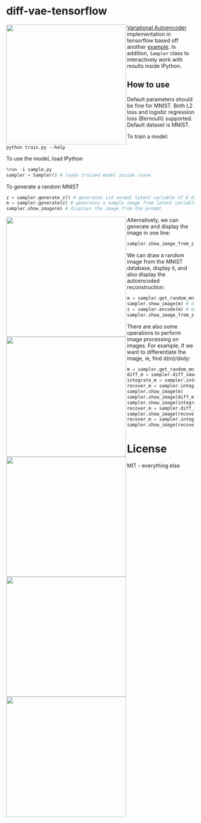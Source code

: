 # diff-vae-tensorflow

<a href="url"><img src="https://cdn.rawgit.com/hardmaru/diff-vae-tensorflow/master/img/1.png" align="left" width="320" ></a>

[Variational Autoencoder](https://arxiv.org/abs/1312.6114) implementation in tensorflow based off another [example](https://jmetzen.github.io/2015-11-27/vae.html).  In addition, `Sampler` class to interactively work with results inside IPython.

## How to use

Default parameters should be fine for MNIST.  Both L2 loss and logistic regression loss (Bernoulli) supported.  Default dataset is MNIST.

To train a model:

```
python train.py --help
```

To use the model, load IPython

```python
%run -i sample.py
sampler = Sampler() # loads trained model inside /save
```

To generate a random MNIST

```python
z = sampler.generate_z() # generates iid normal latent variable of 8 dimensions
m = sampler.generate(z) # generates a sample image from latent variables
sampler.show_image(m) # displays the image from the prompt
```
<a href="url"><img src="https://cdn.rawgit.com/hardmaru/diff-vae-tensorflow/master/img/a.png" align="left" width="320" ></a>

Alternatively, we can generate and display the image in one line:

```python
sampler.show_image_from_z(sampler.generate_z()) # displays the image from the prompt
```
<a href="url"><img src="https://cdn.rawgit.com/hardmaru/diff-vae-tensorflow/master/img/b.png" align="left" width="320" ></a>

We can draw a random image from the MNIST database, display it, and also display the autoencoded reconstruction:

```python
m = sampler.get_random_mnist() # get a random real MNIST image
sampler.show_image(m) # display the image
z = sampler.encode(m) # encode m into latent variables z
sampler.show_image_from_z(z) # show the autoencoded image
```
<a href="url"><img src="https://cdn.rawgit.com/hardmaru/diff-vae-tensorflow/master/img/0.png" align="left" width="320" ></a>

There are also some operations to perform image processing on images.  For example, if we want to differentiate the image, ie, find d(m)/dxdy:
```python
m = sampler.get_random_mnist() # get a random real MNIST image
diff_m = sampler.diff_image(m)
integrate_m = sampler.integrate_image(diff_m)
recover_m = sampler.integrate_image(diff_m)
sampler.show_image(m)
sampler.show_image(diff_m)
sampler.show_image(integrate_m)
recover_m = sampler.diff_image(integrate_m)
sampler.show_image(recover_m)
recover_m = sampler.integrate_image(diff_m)
sampler.show_image(recover_m) # same as previous image
```

<a href="url"><img src="https://cdn.rawgit.com/hardmaru/diff-vae-tensorflow/master/img/2.png" align="left" width="320" ></a>
<a href="url"><img src="https://cdn.rawgit.com/hardmaru/diff-vae-tensorflow/master/img/3.png" align="left" width="320" ></a>

# License

MIT - everything else
